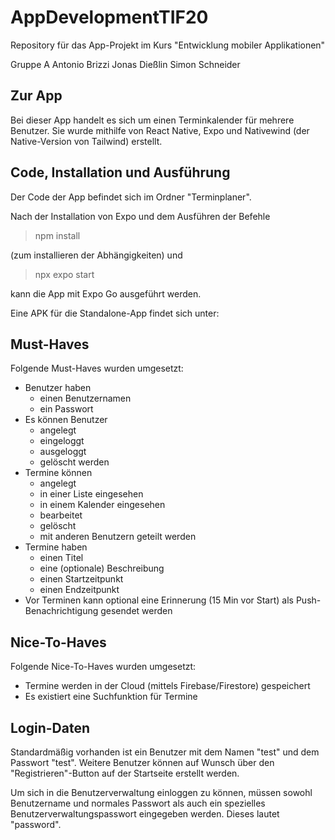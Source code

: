 # AppDevelopmentTIF20
Repository für das App-Projekt im Kurs "Entwicklung mobiler Applikationen"

Gruppe A
Antonio Brizzi
Jonas Dießlin
Simon Schneider

## Zur App

Bei dieser App handelt es sich um einen Terminkalender für mehrere Benutzer.
Sie wurde mithilfe von React Native, Expo und Nativewind (der Native-Version von Tailwind) erstellt.

## Code, Installation und Ausführung

Der Code der App befindet sich im Ordner "Terminplaner".

Nach der Installation von Expo und dem Ausführen der Befehle

> npm install

(zum installieren der Abhängigkeiten)
und

> npx expo start

kann die App mit Expo Go ausgeführt werden.

Eine APK für die Standalone-App findet sich unter:

## Must-Haves

Folgende Must-Haves wurden umgesetzt:
- Benutzer haben
    - einen Benutzernamen
    - ein Passwort
- Es können Benutzer
    - angelegt
    - eingeloggt
    - ausgeloggt
    - gelöscht
    werden
- Termine können
    - angelegt
    - in einer Liste eingesehen
    - in einem Kalender eingesehen
    - bearbeitet
    - gelöscht
    - mit anderen Benutzern geteilt
    werden
- Termine haben
    - einen Titel
    - eine (optionale) Beschreibung
    - einen Startzeitpunkt
    - einen Endzeitpunkt
- Vor Terminen kann optional eine Erinnerung (15 Min vor Start) als Push-Benachrichtigung gesendet werden

## Nice-To-Haves

Folgende Nice-To-Haves wurden umgesetzt:
- Termine werden in der Cloud (mittels Firebase/Firestore) gespeichert
- Es existiert eine Suchfunktion für Termine

## Login-Daten

Standardmäßig vorhanden ist ein Benutzer mit dem Namen "test" und dem Passwort "test".
Weitere Benutzer können auf Wunsch über den "Registrieren"-Button auf der Startseite erstellt werden.

Um sich in die Benutzerverwaltung einloggen zu können, müssen sowohl Benutzername und normales Passwort als auch ein spezielles Benutzerverwaltungspasswort eingegeben werden. Dieses lautet "password".
